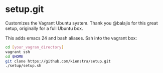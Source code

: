 setup.git
=========
Customizes the Vagrant Ubuntu system. Thank you @balajis for this great setup, originally for a full Ubuntu box.

This adds emacs 24 and bash aliases. Ssh into the vagrant box:

```sh
cd [your_vagran_directory]
vagrant ssh
cd $HOME
git clone https://github.com/kienstra/setup.git
./setup/setup.sh   
```









